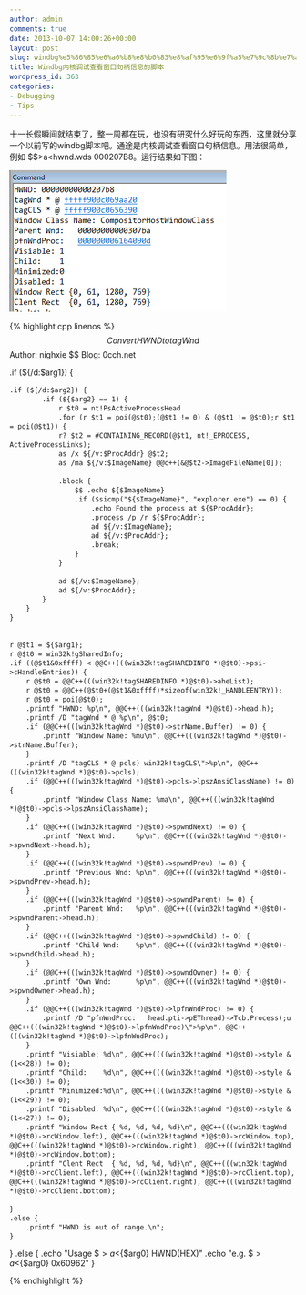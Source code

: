 ```yaml
---
author: admin
comments: true
date: 2013-10-07 14:00:26+00:00
layout: post
slug: windbg%e5%86%85%e6%a0%b8%e8%b0%83%e8%af%95%e6%9f%a5%e7%9c%8b%e7%aa%97%e5%8f%a3%e5%8f%a5%e6%9f%84%e4%bf%a1%e6%81%af%e7%9a%84%e8%84%9a%e6%9c%ac
title: Windbg内核调试查看窗口句柄信息的脚本
wordpress_id: 363
categories:
- Debugging
- Tips
---
```


十一长假瞬间就结束了，整一周都在玩，也没有研究什么好玩的东西，这里就分享一个以前写的windbg脚本吧。通途是内核调试查看窗口句柄信息。用法很简单，例如 $$>a<hwnd.wds 000207B8。运行结果如下图：

[![20131007195716](/uploads/2013/10/20131007195716.png)](/uploads/2013/10/20131007195716.png)


{% highlight cpp linenos %}
$$ Convert HWND to tagWnd
$$ Author: nighxie 
$$ Blog: 0cch.net

.if (${/d:$arg1}) {

    .if (${/d:$arg2}) {
            .if (${$arg2} == 1) {
                r $t0 = nt!PsActiveProcessHead
                .for (r $t1 = poi(@$t0);(@$t1 != 0) & (@$t1 != @$t0);r $t1 = poi(@$t1)) {
                r? $t2 = #CONTAINING_RECORD(@$t1, nt!_EPROCESS, ActiveProcessLinks);
                as /x ${/v:$ProcAddr} @$t2;
                as /ma ${/v:$ImageName} @@c++(&@$t2->ImageFileName[0]);

                .block {
                    $$ .echo ${$ImageName}
                    .if ($sicmp("${$ImageName}", "explorer.exe") == 0) {
                        .echo Found the process at ${$ProcAddr};
                        .process /p /r ${$ProcAddr};
                        ad ${/v:$ImageName};
                        ad ${/v:$ProcAddr};
                        .break;
                    }
                }

                ad ${/v:$ImageName};
                ad ${/v:$ProcAddr};
            }
        }
    }
    

    r @$t1 = ${$arg1};
    r @$t0 = win32k!gSharedInfo;
    .if ((@$t1&0xffff) < @@C++(((win32k!tagSHAREDINFO *)@$t0)->psi->cHandleEntries)) {
        r @$t0 = @@C++(((win32k!tagSHAREDINFO *)@$t0)->aheList);
        r @$t0 = @@C++(@$t0+(@$t1&0xffff)*sizeof(win32k!_HANDLEENTRY));
        r @$t0 = poi(@$t0);
        .printf "HWND: %p\n", @@C++(((win32k!tagWnd *)@$t0)->head.h);
        .printf /D "tagWnd * @ %p\n", @$t0;
        .if (@@C++(((win32k!tagWnd *)@$t0)->strName.Buffer) != 0) {
            .printf "Window Name: %mu\n", @@C++(((win32k!tagWnd *)@$t0)->strName.Buffer);
        }
        .printf /D "tagCLS * @ pcls) win32k!tagCLS\">%p\n", @@C++(((win32k!tagWnd *)@$t0)->pcls);
        .if (@@C++(((win32k!tagWnd *)@$t0)->pcls->lpszAnsiClassName) != 0) {
            .printf "Window Class Name: %ma\n", @@C++(((win32k!tagWnd *)@$t0)->pcls->lpszAnsiClassName);
        }
        .if (@@C++(((win32k!tagWnd *)@$t0)->spwndNext) != 0) {
            .printf "Next Wnd:     %p\n", @@C++(((win32k!tagWnd *)@$t0)->spwndNext->head.h);
        }
        .if (@@C++(((win32k!tagWnd *)@$t0)->spwndPrev) != 0) {
            .printf "Previous Wnd: %p\n", @@C++(((win32k!tagWnd *)@$t0)->spwndPrev->head.h);
        }
        .if (@@C++(((win32k!tagWnd *)@$t0)->spwndParent) != 0) {
            .printf "Parent Wnd:   %p\n", @@C++(((win32k!tagWnd *)@$t0)->spwndParent->head.h);
        }
        .if (@@C++(((win32k!tagWnd *)@$t0)->spwndChild) != 0) {
            .printf "Child Wnd:    %p\n", @@C++(((win32k!tagWnd *)@$t0)->spwndChild->head.h);
        }
        .if (@@C++(((win32k!tagWnd *)@$t0)->spwndOwner) != 0) {
            .printf "Own Wnd:      %p\n", @@C++(((win32k!tagWnd *)@$t0)->spwndOwner->head.h);
        }
        .if (@@C++(((win32k!tagWnd *)@$t0)->lpfnWndProc) != 0) {
            .printf /D "pfnWndProc:   head.pti->pEThread)->Tcb.Process);u @@C++(((win32k!tagWnd *)@$t0)->lpfnWndProc)\">%p\n", @@C++(((win32k!tagWnd *)@$t0)->lpfnWndProc);
        }
        .printf "Visiable: %d\n", @@C++((((win32k!tagWnd *)@$t0)->style & (1<<28)) != 0);
        .printf "Child:    %d\n", @@C++((((win32k!tagWnd *)@$t0)->style & (1<<30)) != 0);
        .printf "Minimized:%d\n", @@C++((((win32k!tagWnd *)@$t0)->style & (1<<29)) != 0);
        .printf "Disabled: %d\n", @@C++((((win32k!tagWnd *)@$t0)->style & (1<<27)) != 0);
        .printf "Window Rect { %d, %d, %d, %d}\n", @@C++(((win32k!tagWnd *)@$t0)->rcWindow.left), @@C++(((win32k!tagWnd *)@$t0)->rcWindow.top), @@C++(((win32k!tagWnd *)@$t0)->rcWindow.right), @@C++(((win32k!tagWnd *)@$t0)->rcWindow.bottom);
        .printf "Clent Rect  { %d, %d, %d, %d}\n", @@C++(((win32k!tagWnd *)@$t0)->rcClient.left), @@C++(((win32k!tagWnd *)@$t0)->rcClient.top), @@C++(((win32k!tagWnd *)@$t0)->rcClient.right), @@C++(((win32k!tagWnd *)@$t0)->rcClient.bottom);
    
    }
    .else {
        .printf "HWND is out of range.\n";
    }
    
}
.else {
    .echo "Usage $$>a<${$arg0} HWND(HEX)"
    .echo "e.g. $$>a<${$arg0} 0x60962"
}

 {% endhighlight %}
